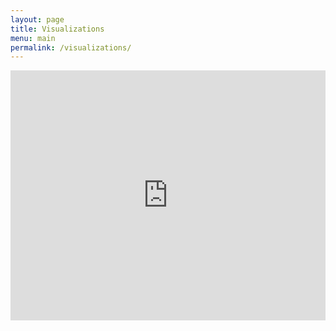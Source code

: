 ```yaml
---
layout: page
title: Visualizations
menu: main
permalink: /visualizations/
---
```


<style type="text/css">
    .image-left {
      display: block;
      margin-left: auto;
      margin-right: auto;
      float: right;
    }
    </style>

<html>
<head><title>Sex segregation across wage ranks in Dutch organizations, 2011-2023</title></head>
<body>
<iframe height="400" width="100%" frameborder="no" src="https://cjanietz.shinyapps.io/sexsegregation_wageranks_NL/"> </iframe>
</body>
</html>
